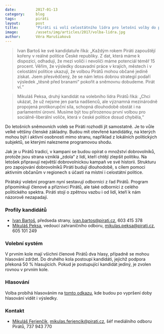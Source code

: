 ```yaml
---
date:         2017-01-13
category:     blog
tags:         piráti
layout:       post
title:        "Piráti si volí celostátního lídra pro letošní volby do poslanecké sněmovny"
image:        /assets/img/articles/2017/volba-lidra.jpg
author:       Věra Marušiaková
---
```


> Ivan Bartoš ke své kandidatuře říká: „Každým rokem Piráti zapouštějí kořeny v reálné politice České republiky. Z dat, která máme k dispozici, odhaduji, že mezi voliči i nevoliči máme potenciál téměř 15 procent. Věřím, že výsledky dosavadní práce v krajích, městech i v celostátní politice ukazují, že volbou Pirátů mohou občané jedině získat. Jsem přesvědčený, že se nám letos dobrou strategií podaří výsledek „těsně před branami“ pokořit a sněmovnu dobudeme. Pirát ví.“

> Mikuláš Peksa, druhý kandidát na volebního lídra Pirátů říká: „Chci ukázat, že už nejsme jen parta nadšenců, ale významná mezinárodně propojená protikorupční síla, schopná dlouhodobě obstát i na parlamentní úrovni. Musíme být tou přirozenou první volbou pro sociálně-liberální voliče, která v české politice dosud chyběla,“

Do letošních sněmovních voleb se Piráti rozhodli jít samostatně. Je to vůle velké většiny členské základny. Budou mít otevřené kandidátky, na kterých mohou být i aktivní osobnosti mimo stranu, například z lokálních politických subjektů, se kterými nalezneme programovou shodu.

Jak je u Pirátů tradicí, v kampani se budou opírat o množství dobrovolníků, protože jsou strana vzniklá „zdola“ z lidí, kteří chtějí zlepšit politiku. Na letošek připravují největší dobrovolnickou kampaň ve své historii. Strukturu pro zapojování dobrovolníků Piráti budují dlouhodobě, s cílem pomoci aktivním občanům v regionech s účastí na místní i celostátní politice.

Pirátský volební program nyní sestavují odborníci z řad Pirátů. Program připomínkují členové a příznivci Pirátů, ale také odborníci z celého politického spektra. Piráti stojí o zpětnou vazbu i od lidí, kteří k nám názorově nezapadají.

### Profily kandidátů

* [Ivan Bartoš](https://www.pirati.cz/lide/Ivan_Bartos), předseda strany, ivan.bartos@pirati.cz, 603 415 378
* [Mikuláš Peksa](https://www.pirati.cz/lide/mikulas_peksa), vedoucí zahraničního odboru, mikulas.peksa@pirati.cz, 605 101 249

### Volební systém

V prvním kole mají všichni členové Pirátů dva hlasy, případně se mohou hlasování zdržet. Do druhého kola postoupí kandidáti, jejichž podpora překoná 50 % hlasujících. Pokud je postupující kandidát jediný, je zvolen rovnou v prvním kole.

### Hlasování

Volba probíhá hlasováním na [tomto odkazu](https://forum.pirati.cz/hlasovani-celostatniho-fora-f475/cf-19-2016-volba-celostatniho-lidra-hlasovani-1-kolo-t35741.html), kde budou po vypršení doby hlasování vidět i výsledky.

### Kontakt

* [Mikuláš Ferjenčík](https://www.pirati.cz/lide/mikulas_ferjencik), [mikulas.ferjencik@pirati.cz](mailto:mikulas.ferjencik@pirati.cz), šéf mediálního odboru Pirátů, 737 943 770
